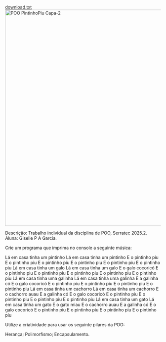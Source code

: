 [download.txt](https://github.com/user-attachments/files/22349311/download.txt)<img width="1920" height="700" alt="POO PintinhoPiu Capa-2" src="https://github.com/user-attachments/assets/43053165-1ab5-43b5-9868-723ccf2ddbaa" />

Descrição:
Trabalho individual da disciplina de POO, Serratec 2025.2.
Aluna: Giselle P A Garcia.

Crie um programa que imprima no console a seguinte música:


Lá em casa tinha um pintinho
Lá em casa tinha um pintinho
E o pintinho piu
E o pintinho piu
E o pintinho piu
E o pintinho piu
E o pintinho piu
E o pintinho piu
Lá em casa tinha um galo
Lá em casa tinha um galo
E o galo cocoricó
E o pintinho piu
E o pintinho piu
E o pintinho piu
E o pintinho piu
E o pintinho piu
Lá em casa tinha uma galinha
Lá em casa tinha uma galinha
E a galinha có
E o galo cocoricó
E o pintinho piu
E o pintinho piu
E o pintinho piu
E o pintinho piu
Lá em casa tinha um cachorro
Lá em casa tinha um cachorro
E o cachorro auau
E a galinha có
E o galo cocoricó
E o pintinho piu
E o pintinho piu
E o pintinho piu
E o pintinho piu
Lá em casa tinha um gato
Lá em casa tinha um gato
E o gato miau
E o cachorro auau
E a galinha có
E o galo cocoricó
E o pintinho piu
E o pintinho piu
E o pintinho piu
E o pintinho piu

Utilize a criatividade para usar os seguinte pilares da POO:

Herança; 
Polimorfismo; 
Encapsulamento.


